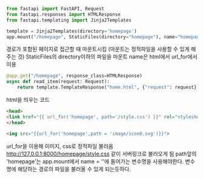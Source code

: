 ~~~python
from fastapi import FastAPI, Request
from fastapi.responses import HTMLResponse
from fastapi.templating import Jinja2Templates
~~~

~~~python
template = Jinja2Templates(directory='homepage')
app.mount("/homepage", StaticFiles(directory="homepage"), name="homepage")
~~~
경로가 포함된 페이지로 접근할 때 마운트시킴 (마운트는 정적파일을 사용할 수 있게 해주는 것) StaticFiles의 directory이하의 파일을 마운트 name은 html에서 url_for에서 이용

~~~python
@app.get("/homepage", response_class=HTMLResponse)
async def read_item(request: Request):
    return template.TemplateResponse("home.html", {"request": request})
~~~
html을 띄우는 코드

~~~html
<head>
<link href="{{ url_for('homepage', path='/style.css') }}" rel="stylesheet">
</head>

<img src="{{url_for('homepage',path = 'image/icon0.svg')}}">
~~~
url_for을 이용해 이미지, css로 정적파일 불러옴 http://127.0.0.1:8000/homepage/style.css 같이 서버링크로 불러오게 됨
path앞의 'homepage'는 app.mount에서 name = ''에 들어가는 변수명을 사용해야한다. 
변수명에 해당하는 경로의 파일을 불러올 수 있게 되는듯하다.
